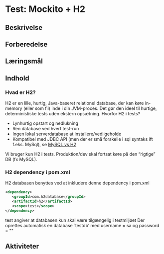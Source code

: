 # Test: Mockito + H2

## Beskrivelse

## Forberedelse

## Læringsmål

## Indhold
### Hvad er H2?
H2 er en lille, hurtig, Java-baseret relationel database, der kan køre in-memory (eller som fil) inde i din JVM-proces. Det gør den ideel til hurtige, deterministiske tests uden ekstern opsætning.
Hvorfor H2 i tests?
- Lynhurtig opstart og nedlukning
- Ren database ved hvert test-run
- Ingen lokal serverdatabase at installere/vedligeholde
- Kompatibel med JDBC API (men der er små forskelle i sql syntaks ift f.eks. MySql), se [MySQL vs H2](https://www.geeksforgeeks.org/blogs/mysql-vs-h2/)
  
Vi bruger kun H2 i tests. Produktion/dev skal fortsat køre på den “rigtige” DB (fx MySQL).

### H2 dependency i pom.xml
H2 databasen benyttes ved at inkludere denne dependency i pom.xml 

```xml
<dependency>
   <groupId>com.h2database</groupId>
   <artifactId>h2</artifactId>
   <scope>test</scope>
</dependency>
```

<scope>test</scope> angiver at databasen kun skal være tilgængelig i testmiljøet
Der oprettes automatisk en database ´testdb’ med username = sa og password = ""

## Aktiviteter
